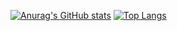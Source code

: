 [![Anurag's GitHub stats](https://github-readme-stats-daisuke0724.vercel.app/api?username=daisuke0724&count_private=true&show_icons=true&theme=tokyonight)](https://github.com/daisuke0724/github-readme-stats)
[![Top Langs](https://github-readme-stats-daisuke0724.vercel.app/api/top-langs/?username=daisuke0724&theme=tokyonight)](https://github.com/daisuke0724/github-readme-stats)
